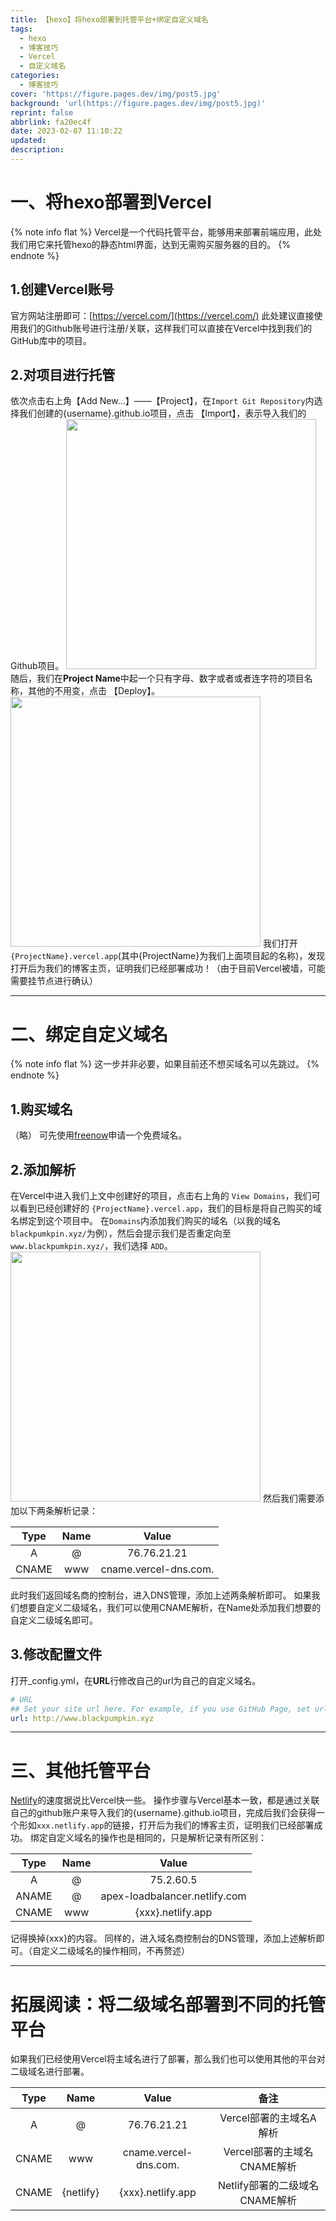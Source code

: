 ```yaml
---
title: 【hexo】将hexo部署到托管平台+绑定自定义域名
tags:
  - hexo
  - 博客技巧
  - Vercel
  - 自定义域名
categories:
  - 博客技巧
cover: 'https://figure.pages.dev/img/post5.jpg'
background: 'url(https://figure.pages.dev/img/post5.jpg)'
reprint: false
abbrlink: fa20ec4f
date: 2023-02-07 11:10:22
updated:
description:
---
```

# 一、将hexo部署到Vercel
{% note info flat %}
Vercel是一个代码托管平台，能够用来部署前端应用，此处我们用它来托管hexo的静态html界面，达到无需购买服务器的目的。
{% endnote %}
## 1.创建Vercel账号

官方网站注册即可：[https://vercel.com/](https://vercel.com/)
此处建议直接使用我们的Github账号进行注册/关联，这样我们可以直接在Vercel中找到我们的GitHub库中的项目。

## 2.对项目进行托管

依次点击右上角【Add New…】——【Project】，在`Import Git Repository`内选择我们创建的{username}.github.io项目，点击 【Import】，表示导入我们的Github项目。
<img src="https://figure.pages.dev/post/post1/1-1.png" width="400">
随后，我们在**Project Name**中起一个只有字母、数字或者或者连字符的项目名称，其他的不用变，点击 【Deploy】。
<img src="https://figure.pages.dev/post/post1/1-2.png" width="400">
我们打开 `{ProjectName}.vercel.app`(其中{ProjectName}为我们上面项目起的名称)，发现打开后为我们的博客主页，证明我们已经部署成功！（由于目前Vercel被墙，可能需要挂节点进行确认）

---

# 二、绑定自定义域名
{% note info flat %}
这一步并非必要，如果目前还不想买域名可以先跳过。
{% endnote %}

## 1.购买域名

（略）
可先使用[freenow](https://www.freenom.com/zh/index.html?lang=zh)申请一个免费域名。

## 2.添加解析

在Vercel中进入我们上文中创建好的项目，点击右上角的 `View Domains`，我们可以看到已经创建好的 `{ProjectName}.vercel.app`，我们的目标是将自己购买的域名绑定到这个项目中。
在`Domains`内添加我们购买的域名（以我的域名 `blackpumkpin.xyz/`为例），然后会提示我们是否重定向至 `www.blackpumkpin.xyz/`，我们选择 `ADD`。
<img src="https://figure.pages.dev/post/post1/1-3.png" width="400">
然后我们需要添加以下两条解析记录：

| Type | Name |         Value         |
| :---: | :--: | :-------------------: |
|   A   |  @  |      76.76.21.21      |
| CNAME | www | cname.vercel-dns.com. |

此时我们返回域名商的控制台，进入DNS管理，添加上述两条解析即可。
如果我们想要自定义二级域名，我们可以使用CNAME解析，在Name处添加我们想要的自定义二级域名即可。

## 3.修改配置文件
打开_config.yml，在**URL**行修改自己的url为自己的自定义域名。

```yml
# URL
## Set your site url here. For example, if you use GitHub Page, set url as 'https://username.github.io/project'
url: http://www.blackpumpkin.xyz
```

---

# 三、其他托管平台
[Netlify](https://app.netlify.com/)的速度据说比Vercel快一些。
操作步骤与Vercel基本一致，都是通过关联自己的github账户来导入我们的{username}.github.io项目，完成后我们会获得一个形如`xxx.netlify.app`的链接，打开后为我们的博客主页，证明我们已经部署成功。
绑定自定义域名的操作也是相同的，只是解析记录有所区别：

| Type | Name |         Value         |
| :---: | :--: | :-------------------: |
|   A   |  @  |      75.2.60.5      |
| ANAME |  @  | apex-loadbalancer.netlify.com |
| CNAME | www | {xxx}.netlify.app |

记得换掉{xxx}的内容。
同样的，进入域名商控制台的DNS管理，添加上述解析即可。（自定义二级域名的操作相同，不再赘述）

---

# 拓展阅读：将二级域名部署到不同的托管平台
如果我们已经使用Vercel将主域名进行了部署，那么我们也可以使用其他的平台对二级域名进行部署。

| Type | Name |         Value         | 备注 |
| :---: | :--: | :-------------------: | :--: |
|   A   |  @  |      76.76.21.21      | Vercel部署的主域名A解析 |
| CNAME | www | cname.vercel-dns.com. | Vercel部署的主域名CNAME解析 |
| CNAME | {netlify} | {xxx}.netlify.app | Netlify部署的二级域名CNAME解析 |